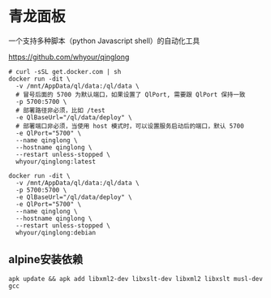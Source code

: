 # 青龙面板
一个支持多种脚本（python Javascript shell）的自动化工具

https://github.com/whyour/qinglong

``` shell
# curl -sSL get.docker.com | sh
docker run -dit \
  -v /mnt/AppData/ql/data:/ql/data \
  # 冒号后面的 5700 为默认端口，如果设置了 QlPort, 需要跟 QlPort 保持一致
  -p 5700:5700 \
  # 部署路径非必须，比如 /test
  -e QlBaseUrl="/ql/data/deploy" \
  # 部署端口非必须，当使用 host 模式时，可以设置服务启动后的端口，默认 5700
  -e QlPort="5700" \
  --name qinglong \
  --hostname qinglong \
  --restart unless-stopped \
  whyour/qinglong:latest
```

``` shell
docker run -dit \
  -v /mnt/AppData/ql/data:/ql/data \
  -p 5700:5700 \
  -e QlBaseUrl="/ql/data/deploy" \
  -e QlPort="5700" \
  --name qinglong \
  --hostname qinglong \
  --restart unless-stopped \
  whyour/qinglong:debian
 ```
 
 
 
## alpine安装依赖
 ``` shell
 apk update && apk add libxml2-dev libxslt-dev libxml2 libxslt musl-dev gcc
 
 
 ```
